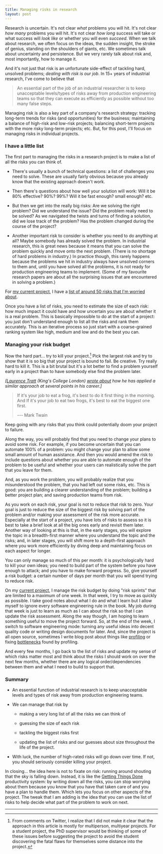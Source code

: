 ```yaml
---
title: Managing risks in research
layout: post
---
```


Research is uncertain.
It's not clear *what* problems you will hit.
It's not clear *how many* problems you will hit.
It's not clear *how long* success will take
or what success will *look like*
or whether you will even *succeed*.
When we talk about research, we often focus on
the ideas, the sudden insight, the stroke of genius,
standing on the shoulders of giants, etc.
We sometimes talk about uncertainty and persistence.
But we very rarely talk about risk and, most importantly,
how to manage it.

And it's not just that risk is an unfortunate side-effect
of tackling hard, unsolved problems; *dealing with risk is our job*.
In 15+ years of industrial research, I've come to believe that

> An essential part of the job of an industrial researcher is
> to keep unacceptable levels/types of risks away from production engineering teams
> so that they can execute as efficiently as possible
> without too many false steps.

Managing risk is also a key part of a company's research strategy:
tracking long-term trends for risks (and opportunities)
for the business; maintaining a balance of high-risk and low-risk projects;
balancing short-term projects with the more risky long-term projects;
etc.
But, for this post, I'll focus on managing risks in individual projects.


### I have a little list

The first part to managing the risks in a research project
is to make a list of all the risks you can think of.

- There's usually a bunch of technical questions: a list of challenges
  you need to solve. These are usually fairly obvious because you
  already know that the existing approach doesn't work.

- Then there's questions about how well your solution will work:
  Will it be 80% effective? 90%? 99%?
  Will it be fast enough? small enough? etc.

- But then we get into the really big risks:
  Are we solving the right problem?
  Did we understand the issue?
  Did the problem really need to be solved?
  As we navigated the twists and turns of finding a solution,
  did we lose track of the problem?
  Has the problem changed during the course of the project?

- Another important risk to consider is whether you need
  to do anything at all? Maybe somebody has already solved
  the problem. In industrial research, this is great news because
  it means that you can solve the problem quickly
  and move onto the next problem. (There is no shortage of hard
  problems in industry.)
  In practice though, this rarely happens because the problems
  we hit in industry always have unsolved corners to them and,
  until you have solved all the problems, it is not ready
  for production engineering teams to implement.
  (Some of my favourite research papers are about all the
  surprising issues that are encountered in solving 
  a problem.)

For [my current project][RVT website], I have a
[list of around 50 risks that I'm worried about](https://project-oak.github.io/rust-verification-tools/2021/08/15/rvt-risks.html).

Once you have a list of risks, you need to estimate the size of each risk:
how much impact it could have and how uncertain you are about
whether it is a real problem.
This is basically impossible to do at the start of a project:
you just don't understand enough to list all the risks and rank
them accurately.
This is an iterative process so just start with a coarse-grained
ranking system like high, medium and low and do the best you can.



### Managing your risk budget

Now the hard part... try to kill your project.[^student-projects]
Pick the largest risk and try to show that it is so big
that your project is bound to fail.
Be creative. Try really hard to kill it.
This is a bit brutal but it's a lot better to find a problem yourself
early in a project than to have somebody else find the problem later.

[^student-projects]:
    From comments on Twitter, I realize that I did not make it clear that
    the approach in this article is mostly for multiperson, multiyear
    projects. For a student project, the PhD supervisor would be thinking
    of some of these issues before suggesting the project to avoid
    the student discovering the fatal flaws for themselves some distance
    into the project.

*[[Laurence Tratt](https://tratt.net/laurie/)
(King's College London)
[wrote about](https://tratt.net/laurie/blog/entries/stick_or_twist.html)
how he has applied a similar approach at
several points in his career.]*


> If it's your job to eat a frog, it's best to do it first thing in the morning.
> And If it's your job to eat two frogs, it's best to eat the biggest one first.
>
> --- Mark Twain

Keep going with any risks that you think could potentially doom your project to failure.

Along the way, you will probably find that you need to change your plans
to avoid some risk.
For example, if you become uncertain that you can automate 100% of a problem: you might change your
plan to allow some small amount of human assistance.
And then you would amend the risk to include questions about whether you are able
to automate enough of the problem to be useful and whether your users can realistically solve
the part that you leave for them.

And, as you work the problem, you will probably realize that you misunderstood
the problem, that you had left out some risks, etc.
This is good: you are building a clearer understanding of the problem;
building a better project plan;
and saving production teams from risk.

As you work on each risk, your goal is not to reduce that risk
to zero. Your goal is just to reduce the size of the biggest risk
by solving part of the problem and/or making your assessment of the risk more accurate.
Especially at the start of a project, you have lots of risks to assess
so it is best to take a brief look at all the big ones early
and revisit them later.
Another way of looking at this is that, in the early stages, you will explore
the topic in a breadth-first manner where you understand the topic and the risks;
and, in later stages, you will shift more to a depth-first approach where you
work more efficiently by diving deep and maintaining focus on each aspect for longer.

You can only manage so much of this per month:
it is psychologically hard to kill your own ideas;
you need to build part of the system before you
have enough to attack;
and you have to make forward progress.
So, give yourself a risk budget: a certain number of
days per month that you will spend trying to reduce risk.

On my [current project][RVT website], I manage the risk budget by doing "risk sprints"
that are limited to a maximum of one week.
In that week, I try to move as quickly as possible.
I take good notes about what I do and what I learn
but I allow myself to ignore every software engineering
rule in the book.
My job during that week is just to learn as much as I can
about the risk so that I can update the risk assessment.
Along the way though, I am hoping to learn something useful
to move the project forward.
So, at the end of the week, 
I switch to software engineering mode: turning any useful
ideas into decent quality code or writing design documents for later.
And, since the project is all open source, sometimes I write blog post
about 
things like [profiling](https://project-oak.github.io/rust-verification-tools/2021/03/12/profiling-rust.html)
or 
fixing [bottlenecks](https://project-oak.github.io/rust-verification-tools/2021/05/19/fixing-bottlenecks.html)
found by profiling.

And every few months, I go back to the list of risks and
update my sense of which risks matter most and think about
the risks I should work on over the next few months,
whether there are any logical order/dependencies between them
and what I need to build to support that.

### Summary

- An essential function of industrial research is to keep unacceptable
  levels and types of risk away from production engineering teams.

- We can manage that risk by

  - making a very long list of all the risks we can think of

  - guessing the size of each risk

  - tackling the biggest risks first

  - updating the list of risks and our guesses about size
    throughout the life of the project.

- With luck, the number of high-rated risks will go down over time.
  If not, you should seriously consider killing your project.

In closing...
the idea here is not to fixate on risk: running around shouting
that the sky is falling down.
Instead, it is like the [Getting Things Done](https://gettingthingsdone.com/)
productivity system:
by writing down all the risks, you can stop worrying about them because
you know that you have that taken care of and you have a plan to handle them.
Which lets you focus on other aspects of the project.
The tweak that I am adding is the idea that you can use the
list of risks to help decide what part of the problem to work on next.


------------


[RVT website]: https://project-oak.github.io/rust-verification-tools/
